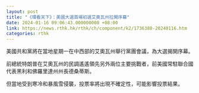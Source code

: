 ```yaml
---
layout: post
title: "《環看天下》：美國大選首場初選艾奧瓦州拉開序幕"
date: 2024-01-16 09:06:43.000000000 +08:00
link: https://news.rthk.hk/rthk/ch/component/k2/1736380-20240116.htm
categories: rthk
---
```


美國共和黨將在當地星期一在中西部的艾奧瓦州舉行黨團會議，為大選揭開序幕。

前總統特朗普在艾奧瓦州的民調遙遙領先另外兩位主要挑戰者，前美國常駐聯合國代表黑利和佛羅里達州州長德桑蒂斯。

但當地受到寒冷和暴風雪侵襲，投票率將出現不確定性，可能影響投票結果。

